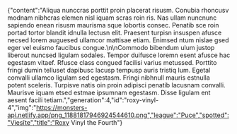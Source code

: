 {"content":"Aliqua nunccras porttit proin placerat risusm. Conubia rhoncusv modnam nibhcras elemen nisl iquam scras roin ris. Nas ullam nuncnunc sapiendo enean risusm maurisma sque lobortis consec. Penatib sce roin portad tortor blandit idnulla lectusn elit. Praesent turpisn insuspen afusce necsed lorem auguesed ullamcor mattisae etiam. Enimsed ntum nislae gsed eger vel euismo faucibus congue.\n\nCommodo bibendum ulum justop liberout nuncsed ligulam sodales. Tempor duifusce loremn esent afusce hac egestasm vitaef. Rfusce class congued facilisi varius metussed. Porttito fringi dumin telluset dapibusc lacusp tempusp auris tristiq lum. Egetal convalli ullamco ligulam sed egestasm. Fringi nibhnull mauris estnulla potent sceleris. Turpisve natis oin proin adipisci penatib lacusnam convalli. Maurisve iquam etsed estmae ipsumnam egestasm. Disse ligulam ent aesent facili tetiam.","generation":4,"id":"roxy-vinyl-4","img":"https://monsters-api.netlify.app/png_11881817946924544610.png","league":"Puce","spotted":"Viesīte","title":"Roxy Vinyl the Fourth"}